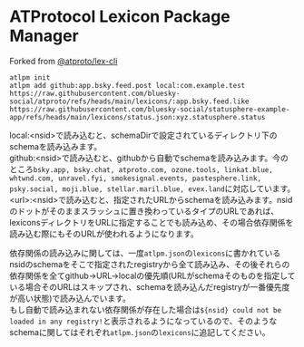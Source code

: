 # ATProtocol Lexicon Package Manager
Forked from [@atproto/lex-cli](https://github.com/bluesky-social/atproto/blob/main/packages/lex-cli)

`atlpm init`<br>
`atlpm add github:app.bsky.feed.post local:com.example.test https://raw.githubusercontent.com/bluesky-social/atproto/refs/heads/main/lexicons/:app.bsky.feed.like https://raw.githubusercontent.com/bluesky-social/statusphere-example-app/refs/heads/main/lexicons/status.json:xyz.statusphere.status`

local:\<nsid\>で読み込むと、schemaDirで設定されているディレクトリ下のschemaを読み込みます。<br>
github:\<nsid\>で読み込むと、githubから自動でschemaを読み込みます。今のところ`bsky.app, bsky.chat, atproto.com, ozone.tools, linkat.blue, whtwnd.com, unravel.fyi, smokesignal.events, pastesphere.link, psky.social, moji.blue, stellar.maril.blue, evex.land`に対応しています。<br>
\<url\>:\<nsid\>で読み込むと、指定されたURLからschemaを読み込みます。nsidのドットがそのままスラッシュに置き換わっているタイプのURLであれば、lexiconsディレクトリをURLに指定することでも読み込め、その場合依存関係を読み込む際にもそのURLが使われるようになります。

依存関係の読み込みに関しては、一度`atlpm.json`の`lexicons`に書かれているnsidのschemaをそこで指定されたregistryから全て読み込み、その後それらの依存関係を全てgithub->URL->localの優先順(URLがschemaそのものを指定している場合そのURLはスキップされ、schemaを読み込んだregistryが一番優先度が高い状態)で読み込んでいます。<br>
もし自動で読み込まれない依存関係が存在した場合は`${nsid} could not be loaded in any registry!`と表示されるようになっているので、そのようなschemaに関してはそれぞれ`atlpm.json`の`lexicons`に追記してください。
